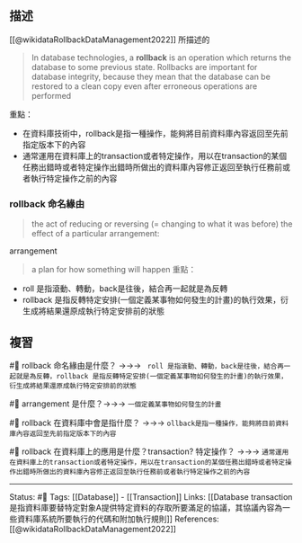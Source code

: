 

## 描述
[[@wikidataRollbackDataManagement2022]] 所描述的
> In database technologies, a **rollback** is an operation which returns the database to some previous state. Rollbacks are important for database integrity, because they mean that the database can be restored to a clean copy even after erroneous operations are performed

重點：
- 在資料庫技術中，rollback是指一種操作，能夠將目前資料庫內容返回至先前指定版本下的內容
- 通常運用在資料庫上的transaction或者特定操作，用以在transaction的某個任務出錯時或者特定操作出錯時所做出的資料庫內容修正返回至執行任務前或者執行特定操作之前的內容

### rollback 命名緣由

> the act of reducing or reversing (= changing to what it was before) the effect of a particular arrangement:

arrangement 
> a plan for how something will happen
重點：
- roll 是指滾動、轉動，back是往後，結合再一起就是為反轉
- rollback 是指反轉特定安排(一個定義某事物如何發生的計畫)的執行效果，衍生成將結果還原成執行特定安排前的狀態

## 複習
#🧠 rollback 命名緣由是什麼？ ->->-> ` roll 是指滾動、轉動，back是往後，結合再一起就是為反轉，rollback 是指反轉特定安排(一個定義某事物如何發生的計畫)的執行效果，衍生成將結果還原成執行特定安排前的狀態`
<!--SR:!2022-07-01,3,250-->

#🧠 arrangement 是什麼？->->-> `一個定義某事物如何發生的計畫`
<!--SR:!2022-07-01,3,250-->

#🧠 rollback  在資料庫中會是指什麼？ ->->-> `ollback是指一種操作，能夠將目前資料庫內容返回至先前指定版本下的內容`
<!--SR:!2022-07-01,3,250-->

#🧠 rollback 在資料庫上的應用是什麼？transaction? 特定操作？ ->->-> `通常運用在資料庫上的transaction或者特定操作，用以在transaction的某個任務出錯時或者特定操作出錯時所做出的資料庫內容修正返回至執行任務前或者執行特定操作之前的內容`
<!--SR:!2022-07-01,3,250-->


---
Status: #🌱 
Tags:
[[Database]] - [[Transaction]]
Links:
[[Database transaction 是指資料庫要替特定對象A提供特定資料的存取所要滿足的協議，其協議內容為一些資料庫系統所要執行的代碼和附加執行規則]]
References:
[[@wikidataRollbackDataManagement2022]]